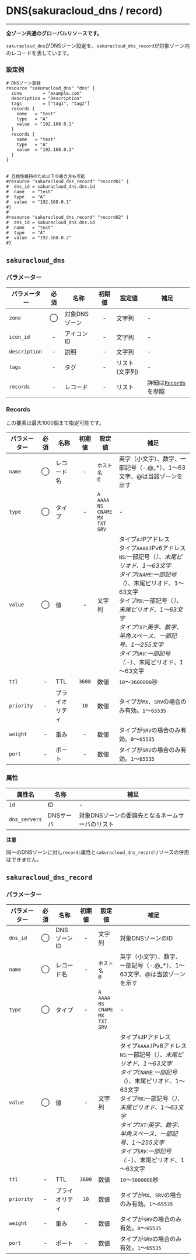 # DNS(sakuracloud_dns / record)

---

**全ゾーン共通のグローバルリソースです。**

`sakuracloud_dns`がDNSゾーン設定を、`sakuracloud_dns_record`が対象ゾーン内のレコードを表しています。

### 設定例

```hcl
# DNSゾーン登録
resource "sakuracloud_dns" "dns" {
  zone        = "example.com"
  description = "Description"
  tags        = ["tag1", "tag2"]
  records {
    name   = "test"
    type   = "A"
    value  = "192.168.0.1"
  }
  records {
    name   = "test"
    type   = "A"
    value  = "192.168.0.2"
  }
}


# 互換性維持のため以下の書き方も可能
#resource "sakuracloud_dns_record" "record01" {
#  dns_id = sakuracloud_dns.dns.id
#  name   = "test"
#  type   = "A"
#  value  = "192.168.0.1"
#}
#
#resource "sakuracloud_dns_record" "record02" {
#  dns_id = sakuracloud_dns.dns.id
#  name   = "test"
#  type   = "A"
#  value  = "192.168.0.2"
#}
```

## `sakuracloud_dns`

### パラメーター

|パラメーター         |必須  |名称                |初期値     |設定値                    |補足                                          |
|-------------------|:---:|--------------------|:--------:|------------------------|----------------------------------------------|
| `zone`            | ◯   | 対象DNSゾーン        | -        | 文字列                  | - |
| `icon_id`         | -   | アイコンID         | - | 文字列 | - |
| `description`     | -   | 説明  | - | 文字列 | - |
| `tags`            | -   | タグ | - | リスト(文字列) | - |
| `records`    | -   | レコード| -        | リスト | 詳細は[`Records`](#records)を参照    |

### Records

この要素は最大1000個まで指定可能です。

|パラメーター  |必須  |名称          |初期値   |設定値                    |補足                                          |
|------------|:---:|--------------|:------:|------------------------|----------------------------------------------|
| `name`     | ◯   | レコード名     | -      | `ホスト名`<br />`@` | 英字（小文字）、数字、一部記号（-.@_*）、1～63文字、@は当該ゾーンを示す|
| `type`     | ◯   | タイプ        | -      | `A`<br />`AAAA`<br />`NS`<br />`CNAME`<br />`MX`<br />`TXT`<br />`SRV` | - |
| `value`    | ◯   | 値           | -      | 文字列 | タイプ`A`:IPアドレス<br />タイプ`AAAA`:IPv6アドレス<br />`NS`:一部記号（_）、末尾ピリオド、1～63文字<br />タイプ`CNAME`:一部記号（_）、末尾ピリオド、1～63文字<br />タイプ`MX`:一部記号（_）、末尾ピリオド、1～63文字<br />タイプ`TXT`:英字、数字、半角スペース、一部記号、1～255文字<br />タイプ`SRV`:一部記号（_.-）、末尾ピリオド、1～63文字|
| `ttl`      | -   | TTL          | `3600` | 数値 | `10`～`3600000`秒 |
| `priority` | -   | プライオリティ | `10`   | 数値 | タイプが`MX`、`SRV`の場合のみ有効。`1`〜`65535` |
| `weight`   | -   | 重み | -   | 数値 | タイプが`SRV`の場合のみ有効。`0`〜`65535` |
| `port`     | -   | ポート | -   | 数値 | タイプが`SRV`の場合のみ有効。`1`〜`65535` |


### 属性

|属性名          | 名称             | 補足                                        |
|---------------|-----------------|--------------------------------------------|
| `id`          | ID              | -                                          |
| `dns_servers` | DNSサーバ       | 対象DNSゾーンの委譲先となるネームサーバのリスト  |

**注意**  

同一のDNSゾーンに対し`records`属性と`sakuracloud_dns_record`リソースの併用はできません。  

## `sakuracloud_dns_record`

### パラメーター

|パラメーター  |必須  |名称          |初期値   |設定値                    |補足                                          |
|------------|:---:|--------------|:------:|------------------------|----------------------------------------------|
| `dns_id`   | ◯   | DNSゾーンID   | -      | 文字列                  | 対象DNSゾーンのID |
| `name`     | ◯   | レコード名     | -      | `ホスト名`<br />`@` | 英字（小文字）、数字、一部記号（-.@_*）、1～63文字、@は当該ゾーンを示す|
| `type`     | ◯   | タイプ        | -      | `A`<br />`AAAA`<br />`NS`<br />`CNAME`<br />`MX`<br />`TXT`<br />`SRV` | - |
| `value`    | ◯   | 値           | -      | 文字列 | タイプ`A`:IPアドレス<br />タイプ`AAAA`:IPv6アドレス<br />`NS`:一部記号（_）、末尾ピリオド、1～63文字<br />タイプ`CNAME`:一部記号（_）、末尾ピリオド、1～63文字<br />タイプ`MX`:一部記号（_）、末尾ピリオド、1～63文字<br />タイプ`TXT`:英字、数字、半角スペース、一部記号、1～255文字<br />タイプ`SRV`:一部記号（_.-）、末尾ピリオド、1～63文字|
| `ttl`      | -   | TTL          | `3600` | 数値 | `10`～`3600000`秒 |
| `priority` | -   | プライオリティ | `10`   | 数値 | タイプが`MX`、`SRV`の場合のみ有効。`1`〜`65535` |
| `weight`   | -   | 重み | -   | 数値 | タイプが`SRV`の場合のみ有効。`0`〜`65535` |
| `port`     | -   | ポート | -   | 数値 | タイプが`SRV`の場合のみ有効。`1`〜`65535` |


